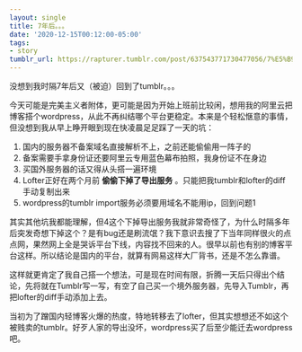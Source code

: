 ```yaml
---
layout: single
title: 7年后。。。
date: '2020-12-15T00:12:00-05:00'
tags:
- story
tumblr_url: https://rapturer.tumblr.com/post/637543771730477056/7%E5%B9%B4%E5%90%8E
---
```

没想到我时隔7年后又（被迫）回到了tumblr。。。

今天可能是完美主义者附体，更可能是因为开始上班前比较闲，想用我的阿里云把博客搭个wordpress，从此不再纠结哪个平台更稳定。本来是个轻松惬意的事情，但没想到我从早上睁开眼到现在快凌晨足足踩了一天的坑：

1. 国内的服务器不备案域名直接解析不上，之前还能偷偷用一阵子的
2. 备案需要手拿身份证还要阿里云专用蓝色幕布拍照，我身份证不在身边
3. 买国外服务器的话又得从头搭一遍环境
4. Lofter正好在两个月前 **偷偷下掉了导出服务** 。只能把我tumblr和lofter的diff手动复制出来
5. wordpress的tumblr import服务必须要用域名不能用ip，回到问题1

其实其他坑我都能理解，但4这个下掉导出服务我就非常奇怪了，为什么时隔多年后突发奇想下掉这个？是有bug还是刷流氓？我下意识去搜了下当年同样很火的点点网，果然网上全是哭诉平台下线，内容找不回来的人。很早以前也有别的博客平台这样。所以结论是国内的平台，就算有网易这样大厂背书，还是不怎么靠谱。

这样就更肯定了我自己搭一个想法，可是现在时间有限，折腾一天后只得出个结论，先将就在Tumblr写一写，有空了自己买一个境外服务器，先导入Tumblr，再把lofter的diff手动添加上去。

当初为了蹭国内轻博客火爆的热度，特地转移去了lofter，但其实想想还不如这个被贱卖的tumblr。好歹人家的导出没坏，wordpress买了后至少能迁去wordpress吧。

